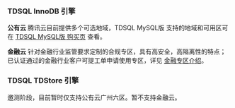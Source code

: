 
### TDSQL InnoDB 引擎
**公有云**
腾讯云目前提供多个可选地域，TDSQL MySQL版 支持的地域和可用区可在  [TDSQL MySQL版 购买页](https://buy.cloud.tencent.com/dcdb#/) 查看。

**金融云**
针对金融行业监管要求定制的合规专区，具有高安全，高隔离性的特点；已认证通过的金融行业客户可提工单申请使用专区，详见 [金融专区介绍](https://cloud.tencent.com/document/product/304/2766)。

### TDSQL TDStore 引擎
邀测阶段，目前暂时仅支持公有云广州六区。暂不支持金融云。
